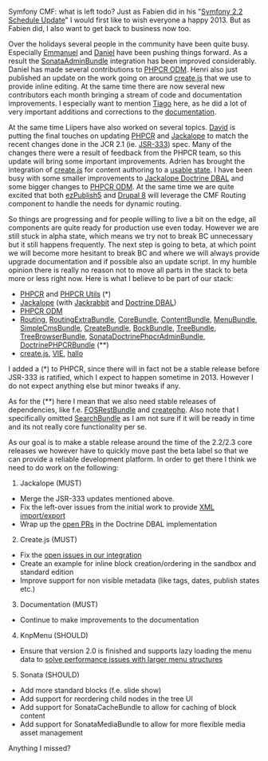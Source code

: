 Symfony CMF: what is left todo?
Just as Fabien did in his "[Symfony 2.2 Schedule Update](http://symfony.com/blog/symfony-2-2-schedule-update)" I
would first like to wish everyone a happy 2013. But as Fabien did, I also want to get back to business now too.

Over the holidays several people in the community have been quite busy. Especially [Emmanuel](https://github.com/EmmanuelVella)
and [Daniel](https://github.com/dantleech) have been pushing things forward. As a result the
[SonataAdminBundle](https://github.com/sonata-project/SonataAdminBundle) integration has been improved considerably.
Daniel has made several contributions to [PHPCR ODM](https://github.com/doctrine/phpcr-odm). Henri also just published
an update on the work going on around [create.js](http://bergie.iki.fi/blog/createjs-in-2013/) that we use to
provide inline editing. At the same time there are now several new contributors each month bringing a stream of
code and documentation improvements. I especially want to mention [Tiago](https://github.com/tiagojsag) here, as he
did a lot of very important additions and corrections to the [documentation](http://symfony.com/doc/master/cmf/index.html).

At the same time Liipers have also worked on several topics. [David](https://github.com/dbu) is putting the final
touches on updating [PHPCR](https://github.com/phpcr/phpcr/pull/52) and [Jackalope](https://github.com/jackalope/jackalope/pull/136)
to match the recent changes done in the JCR 2.1 (ie. [JSR-333](http://jcp.org/en/jsr/detail?id=333)) spec. Many of the changes
there were a result of feedback from the PHPCR team, so this update will bring some important improvements. Adrien has brought the integration
of [create.js](http://createjs.org) for content authoring to a [usable state](https://github.com/symfony-cmf/symfony-cmf-website/pull/9).
I have been busy with some smaller improvements to [Jackalope Doctrine DBAL](https://github.com/jackalope/jackalope-doctrine-dbal)
and some bigger changes to [PHPCR ODM](https://github.com/doctrine/phpcr-odm). At the same time we are quite excited that both
[ezPublish5](https://github.com/ezsystems/ezp-next/blob/master/composer.json#L28) and
[Drupal 8](http://drupal.org/node/1874500) will leverage the CMF Routing component to handle the needs for dynamic routing.

So things are progressing and for people willing to live a bit on the edge, all components are quite ready
for production use even today. However we are still stuck in alpha state, which means we try not to break BC unnecessary but it
still happens frequently. The next step is going to beta, at which point we will become more hesitant to break BC
and where we will always provide upgrade documentation and if possible also an update script. In my humble opinion
there is really no reason not to move all parts in the stack to beta more or less right now. Here is what I believe
to be part of our stack:

 * [PHPCR](https://github.com/phpcr/phpcr) and [PHPCR Utils](https://github.com/phpcr/phpcr-utils) (*)
 * [Jackalope](https://github.com/jackalope/jackalope) (with [Jackrabbit](https://github.com/jackalope/jackalope-jackrabbit) and [Doctrine DBAL](https://github.com/jackalope/jackalope-doctrine-dbal))
 * [PHPCR ODM](https://github.com/doctrine/phpcr-odm)
 * [Routing](https://github.com/symfony-cmf/Routing), [RoutingExtraBundle](https://github.com/symfony-cmf/RoutingExtraBundle), [CoreBundle](https://github.com/symfony-cmf/CoreBundle), [ContentBundle](https://github.com/symfony-cmf/ContentBundle), [MenuBundle](https://github.com/symfony-cmf/MenuBundle), [SimpleCmsBundle](https://github.com/symfony-cmf/SimpleCmsBundle), [CreateBundle](https://github.com/symfony-cmf/CreateBundle), [BockBundle](https://github.com/symfony-cmf/BockBundle), [TreeBundle](https://github.com/symfony-cmf/TreeBundle), [TreeBrowserBundle](https://github.com/symfony-cmf/TreeBrowserBundle), [SonataDoctrinePhpcrAdminBundle](https://github.com/sonata-project/SonataDoctrinePhpcrAdminBundle), [DoctrinePHPCRBundle](https://github.com/doctrine/DoctrinePHPCRBundle) (**)
 * [create.js](http://createjs.org), [VIE](http://viejs.org), [hallo](http://hallojs.org)

I added a (*) to PHPCR, since there will in fact not be a stable release before JSR-333 is ratified, which I expect
to happen sometime in 2013. However I do not expect anything else but minor tweaks if any.

As for the (**) here I mean that we also need stable releases of dependencies, like f.e. [FOSRestBundle](https://github.com/friendsofsymfony/FOSRestBundle)
and [createphp](https://github.com/flack/createphp). Also note that I specifically omitted [SearchBundle](https://github.com/symfony-cmf/SearchBundle) as
I am not sure if it will be ready in time and its not really core functionality per se.

As our goal is to make a stable release around the time of the 2.2/2.3 core releases we however have to quickly
move past the beta label so that we can provide a reliable development platform. In order to get there
I think we need to do work on the following:

1) Jackalope (MUST)

 * Merge the JSR-333 updates mentioned above.
 * Fix the left-over issues from the initial work to provide [XML import/export](https://github.com/jackalope/jackalope/pull/105)
 * Wrap up the [open PRs](https://github.com/jackalope/jackalope-doctrine-dbal/pulls) in the Doctrine DBAL implementation

2) Create.js (MUST)

 * Fix the [open issues in our integration](https://github.com/symfony-cmf/symfony-cmf-website/pull/9)
 * Create an example for inline block creation/ordering in the sandbox and standard edition
 * Improve support for non visible metadata (like tags, dates, publish states etc.)

3) Documentation (MUST)

 * Continue to make improvements to the documentation

4) KnpMenu (SHOULD)

 * Ensure that version 2.0 is finished and supports lazy loading the menu data to [solve performance issues with larger menu structures](https://github.com/symfony-cmf/MenuBundle/issues/19)

5) Sonata (SHOULD)

 * Add more standard blocks (f.e. slide show)
 * Add support for reordering child nodes in the tree UI
 * Add support for SonataCacheBundle to allow for caching of block content
 * Add support for SonataMediaBundle to allow for more flexible media asset management

Anything I missed?
